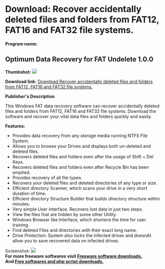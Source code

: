 # Download: Recover accidentally deleted files and folders from FAT12, FAT16 and FAT32 file systems.

**Program name:**

## Optimum Data Recovery for FAT Undelete 1.0.0

  
**Thumbshot:** ![](http://www.freewarefiles.com/screenshot/optdrfatund_md.gif)   
  
**Download link:** [Download Recover accidentally deleted files and folders from FAT12, FAT16 and FAT32 file systems.](http://freesoftwares.boysofts.com/Optimum-Data-Recovery-For-FAT-Undelete_program_34494.html)  
  


**Publisher's Description**  
  


This Windows FAT data recovery software can recover accidentally deleted files and folders from FAT12, FAT16 and FAT32 file systems. Download the software and recover your vital data files and folders quickly and easily. 

**Features:**

  * Provides data recovery from any storage media running NTFS File System. 
  * Allows you to browse your Drives and displays both un-deleted and deleted files. 
  * Recovers deleted files and folders even after the usage of Shift + Del Keys. 
  * Recovers deleted files and folders even after Recycle Bin has been emptied. 
  * Provides recovery of all file types. 
  * Recovers your deleted files and deleted directories of any type or size. 
  * Efficient directory Scanner, which scans your drive in a very short duration of time. 
  * Efficient directory Structure Builder that builds directory structure within minutes. 
  * Very simple User Interface. Recovers lost data in just two steps. 
  * View the files that are hidden by some other Utility. 
  * Windows Browser like Interface, which shortens the time for user training. 
  * Find deleted Files and directories with their exact long name. 
  * Drive Protection: System also locks the infected drives and doesnAt allow you to save recovered data on infected drives. 

  
  
Screenshot: ![](http://www.freewarefiles.com/screenshot/optdrfatund.gif)   
**For more freeware softwares visit [Freeware software downloads.](http://freesoftwares.boysofts.com/)**   
**And [Free softwares and php script downloads.](http://www.boysofts.com/)**
